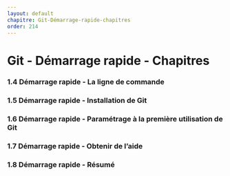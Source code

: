 ```yaml
---
layout: default
chapitre: Git-Démarrage-rapide-chapitres
order: 214
---
```

# Git - Démarrage rapide - Chapitres
### 1.4 Démarrage rapide - La ligne de commande
### 1.5 Démarrage rapide - Installation de Git
### 1.6 Démarrage rapide - Paramétrage à la première utilisation de Git
### 1.7 Démarrage rapide - Obtenir de l’aide
### 1.8 Démarrage rapide - Résumé

<!-- new slide -->
